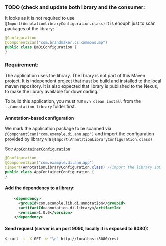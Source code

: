 ### TODO (check and update both library and the consumer:

It looks as it is not required to use `@Import(AnnotationLibraryConfiguration.class)`
It is enouph just to scan packages of the library:
```java
@Configuration
@ComponentScan("com.brandmaker.cs.commons.mp")
public class BmDiConfiguration {
}
```

### Requirement: 

The application uses the library. The library is not part of this Maven project.
It is independent project that must be build and installed to the local maven repository.
It is also expected that library is published to the Nexus, to make the library available for downloading.

To build this application, you must run `mvn clean install` from the `../annotation_library` folder first.

#### Annotation-based configuration 

We mark the application package to be scanned via `@ComponentScan("com.example.di.ann.app")` 
and import the configuration provided by library via `@Import(AnnotationLibraryConfiguration.class)`

See [`AppContainerConfiguration`](src/main/java/com/example/di/ann/app/AppContainerConfiguration.java)
```java
@Configuration
@ComponentScan("com.example.di.ann.app")
@Import(AnnotationLibraryConfiguration.class) //import the library IoC  container configuration
public class AppContainerConfiguration {
}
```

#### Add the dependency to a library:
```xml
    <dependency>
      <groupId>com.example.lib.di.annotation</groupId>
      <artifactId>annotation-di-library</artifactId>
      <version>1.0.0</version>
    </dependency>
```

#### Send request (server is on port 9090, locally it is exposed to 8080):

```bash
$ curl -i -X GET -w "\n" http://localhost:8080/rest
````

